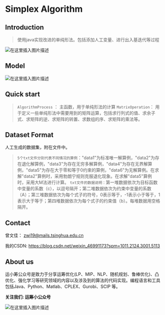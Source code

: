 ﻿# Simplex Algorithm

## Introduction

> 使用java实现改进的单纯形法。包括添加人工变量、进行出入基迭代等过程
> 
![在这里插入图片描述](https://img-blog.csdnimg.cn/2020121514593363.png)

## Model
![在这里插入图片描述](https://img-blog.csdnimg.cn/20201126200308875.png?x-oss-process=image/watermark,type_ZmFuZ3poZW5naGVpdGk,shadow_10,text_aHR0cHM6Ly9ibG9nLmNzZG4ubmV0L3dlaXhpbl80Njk5MTE3Mw==,size_16,color_FFFFFF,t_70#pic_center)

## Quick start 
> `AlgorithmProcess` ： 主函数，用于单纯形法的计算
> `MatrixOperation`： 用于定义一些单纯形法中需要用到的矩阵运算，包括求行列式的值、求余子式、求矩阵的逆、求矩阵的转置、求数组的序、求矩阵的乘法等。


## Dataset Format
人工生成的数据集，附在文件中。
>  `5个txt文件分别代表不同情况的算例`："data1"为标准唯一解算例，"data2"为存在退化解算例，"data3"为存在无穷多解算例，"data4"为存在无界解算例，"data5"为存在大于零和等于0约束的算例，"data6"为无解算例。在求解"data2"算例时，采用勃朗宁规则克服退化现象。在求解"data5"算例时，采用大M法进行计算。
>  `txt文件的数据说明：`第一堆数据依次为目标函数中变量的系数（c），以逗号隔开；第二堆数据依次为约束中变量的系数（A）；第三堆数据依次为每个式子的符号，0表示等于，-1表示小于等于，1表示大于等于；第四堆数据依次为每个式子的约束值（b）。每堆数据用空格隔开。

## Contact
曾文佳： zwj19@mails.tsinghua.edu.cn

我的CSDN:  https://blog.csdn.net/weixin_46991173?spm=1011.2124.3001.5113


## About us
运小筹公众号是致力于分享运筹优化(LP、MIP、NLP、随机规划、鲁棒优化)、凸优化、强化学习等研究领域的内容以及涉及到的算法的代码实现。编程语言和工具包括Java、Python、Matlab、CPLEX、Gurobi、SCIP 等。


**关注我们:  运筹小公众号**



![在这里插入图片描述](https://img-blog.csdnimg.cn/20201214000806951.png)


